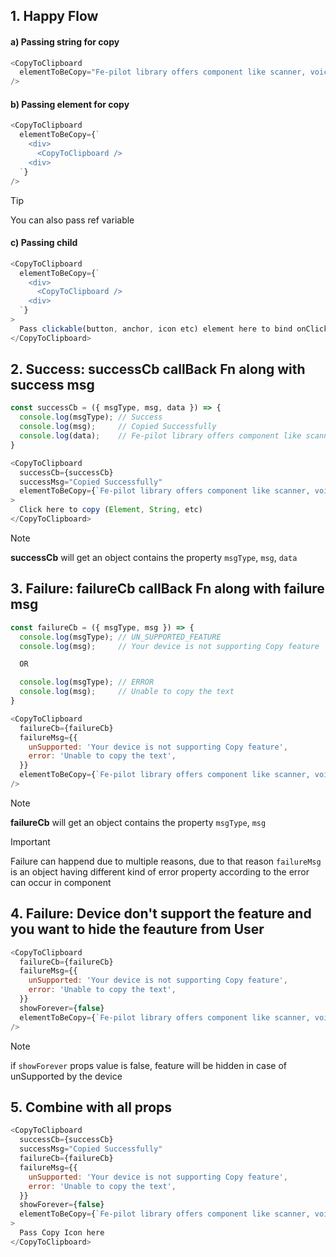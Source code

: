 ## 1. Happy Flow 

#### a) Passing string for copy

```js
<CopyToClipboard 
  elementToBeCopy="Fe-pilot library offers component like scanner, voice search, autofill otp, phonebook, share and many more for a small/medium/large size web based applications" 
/>
```

#### b) Passing element for copy

```js
<CopyToClipboard 
  elementToBeCopy={`
    <div>
      <CopyToClipboard />
    <div>
  `} 
/>
```
> [!Tip]
> You can also pass ref variable


#### c) Passing child

```js
<CopyToClipboard 
  elementToBeCopy={`
    <div>
      <CopyToClipboard />
    <div>
  `} 
>
  Pass clickable(button, anchor, icon etc) element here to bind onClick event
</CopyToClipboard> 
```

## 2. Success: successCb callBack Fn along with success msg

```js
const successCb = ({ msgType, msg, data }) => {
  console.log(msgType); // Success
  console.log(msg);     // Copied Successfully
  console.log(data);    // Fe-pilot library offers component like scanner, voice search, autofill otp, phonebook, share
}

<CopyToClipboard 
  successCb={successCb}
  successMsg="Copied Successfully"
  elementToBeCopy={`Fe-pilot library offers component like scanner, voice search, autofill otp, phonebook, share`}
>
  Click here to copy (Element, String, etc)
</CopyToClipboard>
```
> [!Note]
> **successCb** will get an object contains the property ```msgType```, ```msg```, ```data```

## 3. Failure: failureCb callBack Fn along with failure msg
```js
const failureCb = ({ msgType, msg }) => {
  console.log(msgType); // UN_SUPPORTED_FEATURE
  console.log(msg);     // Your device is not supporting Copy feature

  OR

  console.log(msgType); // ERROR
  console.log(msg);     // Unable to copy the text
}
```
```js
<CopyToClipboard 
  failureCb={failureCb}
  failureMsg={{
    unSupported: 'Your device is not supporting Copy feature',
    error: 'Unable to copy the text',
  }}
  elementToBeCopy={`Fe-pilot library offers component like scanner, voice search, autofill otp, phonebook, share`}
/>
```
> [!Note]
> **failureCb** will get an object contains the property ```msgType```, ```msg```

> [!Important]
Failure can happend due to multiple reasons, due to that reason ```failureMsg``` is an object having different kind of error property according to the error can occur in component

## 4. Failure: Device don't support the feature and you want to hide the feauture from User
```js
<CopyToClipboard 
  failureCb={failureCb}
  failureMsg={{
    unSupported: 'Your device is not supporting Copy feature',
    error: 'Unable to copy the text',
  }}
  showForever={false}
  elementToBeCopy={`Fe-pilot library offers component like scanner, voice search, autofill otp, phonebook, share`}
/>
```
> [!Note]
> if ```showForever``` props value is false, feature will be hidden in case of unSupported by the device

## 5. Combine with all props
```js
<CopyToClipboard 
  successCb={successCb}
  successMsg="Copied Successfully"
  failureCb={failureCb}
  failureMsg={{
    unSupported: 'Your device is not supporting Copy feature',
    error: 'Unable to copy the text',
  }}
  showForever={false}
  elementToBeCopy={`Fe-pilot library offers component like scanner, voice search, autofill otp, phonebook, share`}
>
  Pass Copy Icon here
</CopyToClipboard>
```